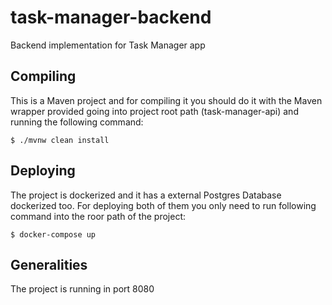 # task-manager-backend
Backend implementation for Task Manager app

## Compiling
This is a Maven project and for compiling it you should do it with the Maven wrapper provided going into project root path (task-manager-api) and running the following command:

```
$ ./mvnw clean install
```

## Deploying
The project is dockerized and it has a external Postgres Database dockerized too. For deploying both of them you only need to run following command into the roor path of the project:

```
$ docker-compose up
```
## Generalities
The project is running in port 8080
